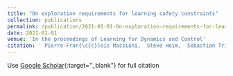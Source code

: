 ```yaml
---
title: "On exploration requirements for learning safety constraints"
collection: publications
permalink: /publication/2021-01-01-On-exploration-requirements-for-learning-safety-constraints
date: 2021-01-01
venue: 'In the proceedings of Learning for Dynamics and Control'
citation: ' Pierre-Fran{\c{c}}ois Massiani,  Steve Heim,  Sebastian Trimpe, &quot;On exploration requirements for learning safety constraints.&quot; In the proceedings of Learning for Dynamics and Control, 2021.'
---
```

Use [Google Scholar](https://scholar.google.com/scholar?q=On+exploration+requirements+for+learning+safety+constraints){:target="_blank"} for full citation